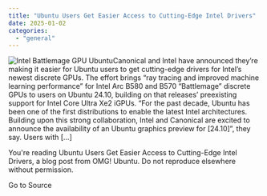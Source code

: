 ```yaml
---
title: "Ubuntu Users Get Easier Access to Cutting-Edge Intel Drivers"
date: 2025-01-02
categories: 
  - "general"
---
```


![Intel Battlemage GPU Ubuntu](https://i0.wp.com/www.omgubuntu.co.uk/wp-content/uploads/2024/12/intel-ubuntu.jpg?resize=406%2C232&ssl=1)Canonical and Intel have announced they’re making it easier for Ubuntu users to get cutting-edge drivers for Intel’s newest discrete GPUs. The effort brings “ray tracing and improved machine learning performance” for Intel Arc B580 and B570 “Battlemage” discrete GPUs to users on Ubuntu 24.10, building on that releases’ preexisting support for Intel Core Ultra Xe2 iGPUs. “For the past decade, Ubuntu has been one of the first distributions to enable the latest Intel architectures. Building upon this strong collaboration, Intel and Canonical are excited to announce the availability of an Ubuntu graphics preview for \[24.10\]”, they say. Users with \[…\]

You're reading Ubuntu Users Get Easier Access to Cutting-Edge Intel Drivers, a blog post from OMG! Ubuntu. Do not reproduce elsewhere without permission.

Go to Source
